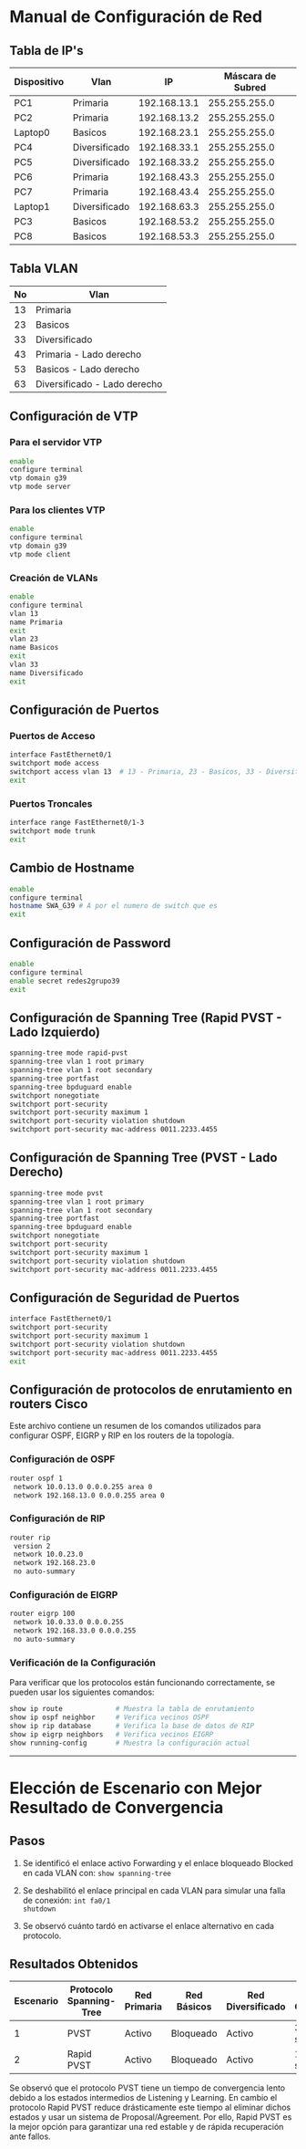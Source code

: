 # Manual de Configuración de Red

## Tabla de IP's

Dispositivo | Vlan          | IP            | Máscara de Subred
------------|---------------|---------------|-------------------
PC1         | Primaria      | 192.168.13.1  | 255.255.255.0
PC2         | Primaria      | 192.168.13.2  | 255.255.255.0
Laptop0     | Basicos       | 192.168.23.1  | 255.255.255.0
PC4         | Diversificado | 192.168.33.1  | 255.255.255.0
PC5         | Diversificado | 192.168.33.2  | 255.255.255.0
PC6         | Primaria      | 192.168.43.3  | 255.255.255.0
PC7         | Primaria      | 192.168.43.4  | 255.255.255.0
Laptop1     | Diversificado | 192.168.63.3  | 255.255.255.0
PC3         | Basicos       | 192.168.53.2  | 255.255.255.0
PC8         | Basicos       | 192.168.53.3  | 255.255.255.0

## Tabla VLAN

No          | Vlan          
------------|---------------
13          | Primaria      
23          | Basicos       
33          | Diversificado 
43          | Primaria          - Lado derecho
53          | Basicos           - Lado derecho
63          | Diversificado     - Lado derecho
## Configuración de VTP

### Para el servidor VTP
```bash
enable
configure terminal
vtp domain g39
vtp mode server
```

### Para los clientes VTP
```bash
enable
configure terminal
vtp domain g39
vtp mode client
```

### Creación de VLANs
```bash
enable
configure terminal
vlan 13
name Primaria
exit
vlan 23
name Basicos
exit
vlan 33
name Diversificado
exit
```

## Configuración de Puertos

### Puertos de Acceso
```bash
interface FastEthernet0/1
switchport mode access
switchport access vlan 13  # 13 - Primaria, 23 - Basicos, 33 - Diversificado
exit
```

### Puertos Troncales 
```bash
interface range FastEthernet0/1-3
switchport mode trunk
exit
```

## Cambio de Hostname
```bash
enable
configure terminal
hostname SWA_G39 # A por el numero de switch que es
exit
```

## Configuración de Password
```bash
enable
configure terminal
enable secret redes2grupo39
exit
```

## Configuración de Spanning Tree (Rapid PVST - Lado Izquierdo)
```bash
spanning-tree mode rapid-pvst
spanning-tree vlan 1 root primary
spanning-tree vlan 1 root secondary
spanning-tree portfast
spanning-tree bpduguard enable
switchport nonegotiate
switchport port-security
switchport port-security maximum 1
switchport port-security violation shutdown
switchport port-security mac-address 0011.2233.4455
```

## Configuración de Spanning Tree (PVST - Lado Derecho)
```bash
spanning-tree mode pvst
spanning-tree vlan 1 root primary
spanning-tree vlan 1 root secondary
spanning-tree portfast
spanning-tree bpduguard enable
switchport nonegotiate
switchport port-security
switchport port-security maximum 1
switchport port-security violation shutdown
switchport port-security mac-address 0011.2233.4455
```
## Configuración de Seguridad de Puertos
```bash
interface FastEthernet0/1
switchport port-security
switchport port-security maximum 1
switchport port-security violation shutdown
switchport port-security mac-address 0011.2233.4455
exit
```

## Configuración de protocolos de enrutamiento en routers Cisco

Este archivo contiene un resumen de los comandos utilizados para configurar OSPF, EIGRP y RIP en los routers de la topología.

### Configuración de OSPF
```bash
router ospf 1
 network 10.0.13.0 0.0.0.255 area 0
 network 192.168.13.0 0.0.0.255 area 0
```

### Configuración de RIP
```bash
router rip
 version 2
 network 10.0.23.0
 network 192.168.23.0
 no auto-summary
```

### Configuración de EIGRP
```bash
router eigrp 100
 network 10.0.33.0 0.0.0.255
 network 192.168.33.0 0.0.0.255
 no auto-summary
```

### Verificación de la Configuración
Para verificar que los protocolos están funcionando correctamente, se pueden usar los siguientes comandos:

```bash
show ip route             # Muestra la tabla de enrutamiento
show ip ospf neighbor     # Verifica vecinos OSPF
show ip rip database      # Verifica la base de datos de RIP
show ip eigrp neighbors   # Verifica vecinos EIGRP
show running-config       # Muestra la configuración actual
```

---

# Elección de Escenario con Mejor Resultado de Convergencia

## Pasos 
1. Se identificó el enlace activo Forwarding y el enlace bloqueado Blocked en cada VLAN con:
`show spanning-tree`

2. Se deshabilitó el enlace principal en cada VLAN para simular una falla de conexión:
`int fa0/1`  
`shutdown`

3. Se observó cuánto tardó en activarse el enlace alternativo en cada protocolo.

## Resultados Obtenidos

| Escenario | Protocolo Spanning-Tree | Red Primaria | Red Básicos | Red Diversificado | Tiempo de Convergencia |
|-----------|-------------------------|--------------|-------------|-------------------|------------------------|
| 1         | PVST                    | Activo       | Bloqueado   | Activo            | 35-50 segundos         |
| 2         | Rapid PVST              | Activo       | Bloqueado   | Activo            | 1-4 segundos           |


Se observó que el protocolo PVST tiene un tiempo de convergencia lento debido a los estados intermedios de Listening y Learning. En cambio el protocolo Rapid PVST reduce drásticamente este tiempo al eliminar dichos estados y usar un sistema de Proposal/Agreement. Por ello, Rapid PVST es la mejor opción para garantizar una red estable y de rápida recuperación ante fallos.